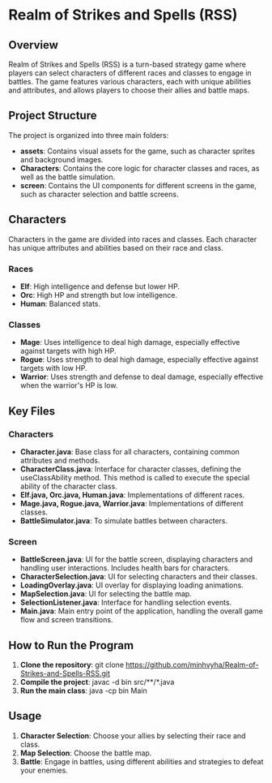 # Realm of Strikes and Spells (RSS)
## Overview
Realm of Strikes and Spells (RSS) is a turn-based strategy game where players can select characters of different races and classes to engage in battles. The game features various characters, each with unique abilities and attributes, and allows players to choose their allies and battle maps.
## Project Structure
The project is organized into three main folders:
- **assets**: Contains visual assets for the game, such as character sprites and background images.
- **Characters**: Contains the core logic for character classes and races, as well as the battle simulation.
- **screen**: Contains the UI components for different screens in the game, such as character selection and battle screens.
## Characters
Characters in the game are divided into races and classes. Each character has unique attributes and abilities based on their race and class.
### Races
- **Elf**: High intelligence and defense but lower HP.
- **Orc**: High HP and strength but low intelligence.
- **Human**: Balanced stats.
### Classes
- **Mage**: Uses intelligence to deal high damage, especially effective against targets with high HP.
- **Rogue**: Uses strength to deal high damage, especially effective against targets with low HP.
- **Warrior**: Uses strength and defense to deal damage, especially effective when the warrior's HP is low.
## Key Files
### Characters
- **Character.java**: Base class for all characters, containing common attributes and methods.
- **CharacterClass.java**: Interface for character classes, defining the useClassAbility method. This method is called to execute the special ability of the character class.
- **Elf.java, Orc.java, Human.java**: Implementations of different races.
- **Mage.java, Rogue.java, Warrior.java**: Implementations of different classes.
- **BattleSimulator.java**: To simulate battles between characters.
### Screen 
- **BattleScreen.java**: UI for the battle screen, displaying characters and handling user interactions. Includes health bars for characters.
- **CharacterSelection.java**: UI for selecting characters and their classes.
- **LoadingOverlay.java**: UI overlay for displaying loading animations.
- **MapSelection.java**: UI for selecting the battle map.
- **SelectionListener.java**: Interface for handling selection events.
- **Main.java**: Main entry point of the application, handling the overall game flow and screen transitions.
## How to Run the Program
1. **Clone the repository**:
 git clone https://github.com/minhvyha/Realm-of-Strikes-and-Spells-RSS.git
2. **Compile the project**:
 javac -d bin src/**/*.java
3. **Run the main class**:
 java -cp bin Main
## Usage
1. **Character Selection**: Choose your allies by selecting their race and class.
2. **Map Selection**: Choose the battle map.
3. **Battle**: Engage in battles, using different abilities and strategies to defeat your enemies.
